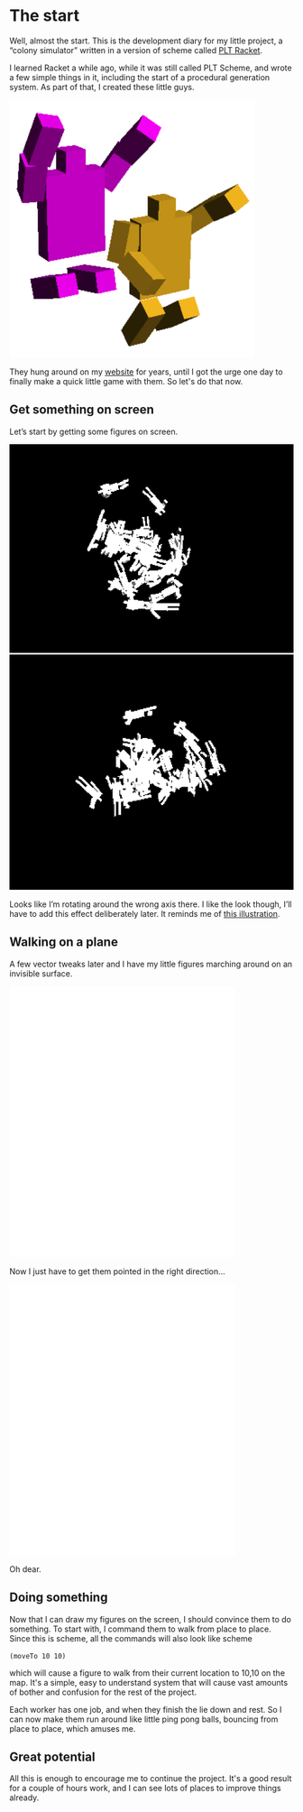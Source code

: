 # The start

Well, almost the start.  This is the development diary for my little project, a “colony simulator” written in a version of scheme called [PLT Racket](http://rosettacode.org/wiki/A*_search_algorithm#Racket).

I learned Racket a while ago, while it was still called PLT Scheme, and wrote a few simple things in it, including the start of a procedural generation system.  As part of that, I created these little guys.

![Leaping figures](ohyeah.png)

They hung around on my [website](http://praeceptamachinae.com/) for years, until I got the urge one day to finally make a quick little game with them.  So let's do that now.


## Get something on screen

Let’s start by getting some figures on screen.

![Figures](flyingfigures1.png)
![Figures](flyingfigures2.png)

Looks like I’m rotating around the wrong axis there.  I like the look though, I’ll have to add this effect deliberately later.  It reminds me of [this illustration](https://commons.wikimedia.org/wiki/File:Paradiso_Canto_31.jpg).

## Walking on a plane

A few vector tweaks later and I have my little figures marching around on an invisible surface.

<embed src="walkingbackwards2.webm" width="400" height="480" controller="true">

Now I just have to get them pointed in the right direction…

<embed src="Swimming.mov" width="400" height="480" controller="true">

Oh dear.

## Doing something

Now that I can draw my figures on the screen, I should convince them to do something.  To start with, I command them to walk from place to place.  Since this is scheme, all the commands will also look like scheme

    (moveTo 10 10)
	
which will cause a figure to walk from their current location to 10,10 on the map.  It's a simple, easy to understand system that will cause vast amounts of bother and confusion for the rest of the project.

Each worker has one job, and when they finish the lie down and rest.  So I can now make them run around like little ping pong balls, bouncing from place to place, which amuses me.

## Great potential

All this is enough to encourage me to continue the project.  It's a good result for a couple of hours work, and I can see lots of places to improve things already.

